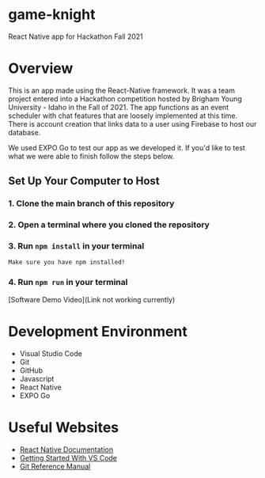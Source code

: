 # game-knight
React Native app for Hackathon Fall 2021

# Overview


This is an app made using the React-Native framework. It was a team project entered into a Hackathon competition hosted by Brigham Young University - Idaho in the Fall of 2021. The app functions as an event scheduler with chat features that are loosely implemented at this time. There is account creation that links data to a user using Firebase to host our database.

We used EXPO Go to test our app as we developed it. If you'd like to test what we were able to finish follow the steps below.

## Set Up Your Computer to Host

### 1. Clone the main branch of this repository
### 2. Open a terminal where you cloned the repository
### 3. Run `npm install` in your terminal
    Make sure you have npm installed!
### 4. Run `npm run` in your terminal

[Software Demo Video](Link not working currently)

# Development Environment

* Visual Studio Code
* Git
* GitHub
* Javascript
* React Native
* EXPO Go

# Useful Websites

* [React Native Documentation](https://reactnative.dev/docs/getting-started)
* [Getting Started With VS Code](https://code.visualstudio.com/docs)
* [Git Reference Manual](https://git-scm.com/docs)
